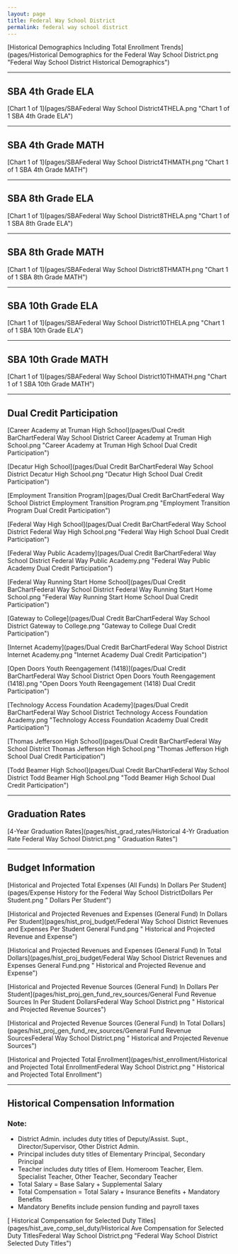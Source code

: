 ```yaml
---
layout: page
title: Federal Way School District
permalink: federal way school district
---
```



[Historical Demographics Including Total Enrollment Trends](pages/Historical Demographics for the Federal Way School District.png "Federal Way School District Historical Demographics")

___

## SBA 4th Grade ELA

[Chart 1 of 1](pages/SBAFederal Way School District4THELA.png "Chart 1 of 1 SBA 4th Grade ELA")


___

## SBA 4th Grade MATH

[Chart 1 of 1](pages/SBAFederal Way School District4THMATH.png "Chart 1 of 1 SBA 4th Grade MATH")


___

## SBA 8th Grade ELA

[Chart 1 of 1](pages/SBAFederal Way School District8THELA.png "Chart 1 of 1 SBA 8th Grade ELA")


___

## SBA 8th Grade MATH

[Chart 1 of 1](pages/SBAFederal Way School District8THMATH.png "Chart 1 of 1 SBA 8th Grade MATH")


___

## SBA 10th Grade ELA

[Chart 1 of 1](pages/SBAFederal Way School District10THELA.png "Chart 1 of 1 SBA 10th Grade ELA")


___

## SBA 10th Grade MATH

[Chart 1 of 1](pages/SBAFederal Way School District10THMATH.png "Chart 1 of 1 SBA 10th Grade MATH")


___

## Dual Credit Participation

[Career Academy at Truman High School](pages/Dual Credit BarChartFederal Way School District Career Academy at Truman High School.png "Career Academy at Truman High School Dual Credit Participation")

[Decatur High School](pages/Dual Credit BarChartFederal Way School District Decatur High School.png "Decatur High School Dual Credit Participation")

[Employment Transition Program](pages/Dual Credit BarChartFederal Way School District Employment Transition Program.png "Employment Transition Program Dual Credit Participation")

[Federal Way High School](pages/Dual Credit BarChartFederal Way School District Federal Way High School.png "Federal Way High School Dual Credit Participation")

[Federal Way Public Academy](pages/Dual Credit BarChartFederal Way School District Federal Way Public Academy.png "Federal Way Public Academy Dual Credit Participation")

[Federal Way Running Start Home School](pages/Dual Credit BarChartFederal Way School District Federal Way Running Start Home School.png "Federal Way Running Start Home School Dual Credit Participation")

[Gateway to College](pages/Dual Credit BarChartFederal Way School District Gateway to College.png "Gateway to College Dual Credit Participation")

[Internet Academy](pages/Dual Credit BarChartFederal Way School District Internet Academy.png "Internet Academy Dual Credit Participation")

[Open Doors Youth Reengagement (1418)](pages/Dual Credit BarChartFederal Way School District Open Doors Youth Reengagement (1418).png "Open Doors Youth Reengagement (1418) Dual Credit Participation")

[Technology Access Foundation Academy](pages/Dual Credit BarChartFederal Way School District Technology Access Foundation Academy.png "Technology Access Foundation Academy Dual Credit Participation")

[Thomas Jefferson High School](pages/Dual Credit BarChartFederal Way School District Thomas Jefferson High School.png "Thomas Jefferson High School Dual Credit Participation")

[Todd Beamer High School](pages/Dual Credit BarChartFederal Way School District Todd Beamer High School.png "Todd Beamer High School Dual Credit Participation")


___

## Graduation Rates

[4-Year Graduation Rates](pages/hist_grad_rates/Historical 4-Yr Graduation Rate Federal Way School District.png " Graduation Rates")


___

## Budget Information

[Historical and Projected Total Expenses (All Funds) In Dollars Per Student](pages/Expense History for the Federal Way School DistrictDollars Per Student.png " Dollars Per Student")

[Historical and Projected Revenues and Expenses (General Fund) In Dollars Per Student](pages/hist_proj_budget/Federal Way School District Revenues and Expenses Per Student General Fund.png " Historical and Projected Revenue and Expense")

[Historical and Projected Revenues and Expenses (General Fund) In Total Dollars](pages/hist_proj_budget/Federal Way School District Revenues and Expenses General Fund.png " Historical and Projected Revenue and Expense")

[Historical and Projected Revenue Sources (General Fund) In Dollars Per Student](pages/hist_proj_gen_fund_rev_sources/General Fund Revenue Sources In Per Student DollarsFederal Way School District.png " Historical and Projected Revenue Sources")

[Historical and Projected Revenue Sources (General Fund) In Total Dollars](pages/hist_proj_gen_fund_rev_sources/General Fund Revenue SourcesFederal Way School District.png " Historical and Projected Revenue Sources")

[Historical and Projected Total Enrollment](pages/hist_enrollment/Historical and Projected Total EnrollmentFederal Way School District.png " Historical and Projected Total Enrollment")


___

## Historical Compensation Information
### Note:
- District Admin. includes duty titles of Deputy/Assist. Supt., Director/Supervisor, Other District Admin.
- Principal includes duty titles of Elementary Principal, Secondary Principal
- Teacher includes duty titles of Elem. Homeroom Teacher, Elem. Specialist Teacher, Other Teacher, Secondary Teacher
- Total Salary = Base Salary + Supplemental Salary
- Total Compensation = Total Salary + Insurance Benefits + Mandatory Benefits
- Mandatory Benefits include pension funding and payroll taxes

[ Historical Compensation for Selected Duty Titles](pages/hist_ave_comp_sel_duty/Historical Ave Compensation for Selected Duty TitlesFederal Way School District.png "Federal Way School District Selected Duty Titles")

